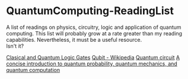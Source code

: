 # QuantumComputing-ReadingList
A list of readings on physics, circuitry, logic and application of quantum computing.
This list will probably grow at a rate greater than my reading capabilities. Nevertheless, it must be a useful resource.  
Isn't it?


[Clasical and Quantum Logic Gates](http://www2.optics.rochester.edu/~stroud/presentations/muthukrishnan991/LogicGates.pdf)
[Qubit - Wikipedia](https://en.wikipedia.org/wiki/Qubit)
[Quantum circuit](https://en.wikipedia.org/wiki/Quantum_circuit)
[A concise introduction to quantum probability, quantum mechanics, and quantum computation](https://www.math.ucdavis.edu/~greg/intro-2005.pdf)

